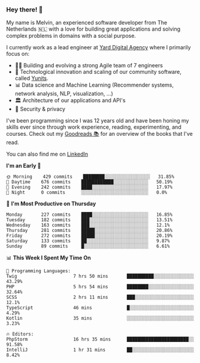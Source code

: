 ### Hey there! 👋

My name is Melvin, an experienced software developer from The Netherlands 🇳🇱 with a love for building great applications and solving complex problems in domains with a social purpose. 

I currently work as a lead engineer at [Yard Digital Agency](https://github.com/yardinternet) where I primarily focus on:

* 👏🏼 Building and evolving a strong Agile team of 7 engineers
* 🚀 Technological innovation and scaling of our community software, called [Yunits](https://www.yunits.com/).
* 📊 Data science and Machine Learning (Recommender systems, network analysis, NLP, visualization, ...)
* 🏛 Architecture of our applications and API's
* 🔐 Security & privacy

I've been programming since I was 12 years old and have been honing my skills ever since through work experience, reading, experimenting, and courses.
Check out my [Goodreads 📚](https://goodreads.com/melvinkoopmans) for an overview of the books that I've read. 

You can also find me on [LinkedIn](https://www.linkedin.com/in/melvinkoopmans)

<!--START_SECTION:waka-->
**I'm an Early 🐤** 

```text
🌞 Morning    429 commits    ████████░░░░░░░░░░░░░░░░░   31.85% 
🌆 Daytime    676 commits    ████████████░░░░░░░░░░░░░   50.19% 
🌃 Evening    242 commits    ████░░░░░░░░░░░░░░░░░░░░░   17.97% 
🌙 Night      0 commits      ░░░░░░░░░░░░░░░░░░░░░░░░░   0.0%

```
📅 **I'm Most Productive on Thursday** 

```text
Monday       227 commits    ████░░░░░░░░░░░░░░░░░░░░░   16.85% 
Tuesday      182 commits    ███░░░░░░░░░░░░░░░░░░░░░░   13.51% 
Wednesday    163 commits    ███░░░░░░░░░░░░░░░░░░░░░░   12.1% 
Thursday     281 commits    █████░░░░░░░░░░░░░░░░░░░░   20.86% 
Friday       272 commits    █████░░░░░░░░░░░░░░░░░░░░   20.19% 
Saturday     133 commits    ██░░░░░░░░░░░░░░░░░░░░░░░   9.87% 
Sunday       89 commits     █░░░░░░░░░░░░░░░░░░░░░░░░   6.61%

```


📊 **This Week I Spent My Time On** 

```text
💬 Programming Languages: 
Twig                     7 hrs 50 mins       ██████████░░░░░░░░░░░░░░░   43.29% 
PHP                      5 hrs 54 mins       ████████░░░░░░░░░░░░░░░░░   32.64% 
SCSS                     2 hrs 11 mins       ███░░░░░░░░░░░░░░░░░░░░░░   12.1% 
TypeScript               46 mins             █░░░░░░░░░░░░░░░░░░░░░░░░   4.29% 
Kotlin                   35 mins             ░░░░░░░░░░░░░░░░░░░░░░░░░   3.23%

🔥 Editors: 
PhpStorm                 16 hrs 35 mins      ███████████████████████░░   91.58% 
IntelliJ                 1 hr 31 mins        ██░░░░░░░░░░░░░░░░░░░░░░░   8.42%

```


<!--END_SECTION:waka-->
